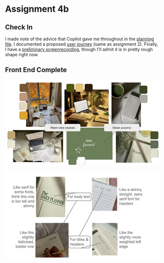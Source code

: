 # Assignment 4b 
## Check In

I made note of the advice that Copilot gave me throughout in the [planning file](/process_docs/planning/checkin_planning.md). I documented a proposed [user journey](/process_docs/user_journeys/checkin_user_journey.md) (same as assignment 2). Finally, I have a [preliminary screenrecording](/process_docs/walkthroughs/checkinWalkthrough.mp4), though I'll admit it is in pretty rough shape right now. 

## Front End Complete

![color study](/process_docs/visual_design_study/ColorStudy.jpg)

![text study](/process_docs/visual_design_study/TextStudy.jpg)